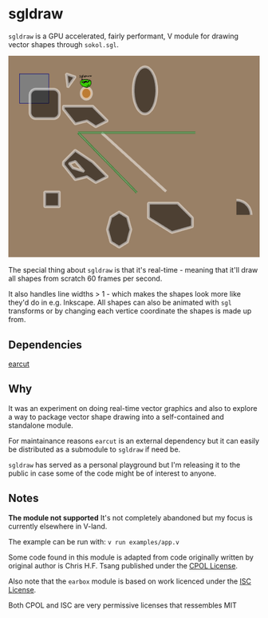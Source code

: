 # sgldraw

`sgldraw` is a GPU accelerated, fairly performant, V module for
drawing vector shapes through `sokol.sgl`.

![screenshot](https://raw.githubusercontent.com/Larpon/sgldraw/master/img/screenshot.png)

The special thing about `sgldraw` is that it's real-time - meaning that it'll draw all
shapes from scratch 60 frames per second.

It also handles line widths > 1 - which makes the shapes look more like they'd do in
e.g. Inkscape. All shapes can also be animated with `sgl` transforms or by changing
each vertice coordinate the shapes is made up from.

## Dependencies
[earcut](https://github.com/Larpon/earcut)

## Why
It was an experiment on doing real-time vector graphics and also
to explore a way to package vector shape drawing into a self-contained
and standalone module.

For maintainance reasons `earcut` is an external dependency but it can
easily be distributed as a submodule to `sgldraw` if need be.

`sgldraw` has served as a personal playground but
I'm releasing it to the public in case some of the code might
be of interest to anyone.

## Notes
**The module not supported**
It's not completely abandoned but my focus is currently elsewhere
in V-land.

The example can be run with: `v run examples/app.v`

Some code found in this module is adapted from code originally written by
original author is Chris H.F. Tsang published under the [CPOL License](https://en.wikipedia.org/wiki/Code_Project_Open_License).

Also note that the `earbox` module is based on work licenced under the [ISC License](https://github.com/mapbox/earcut/blob/master/LICENSE).

Both CPOL and ISC are very permissive licenses that ressembles MIT
